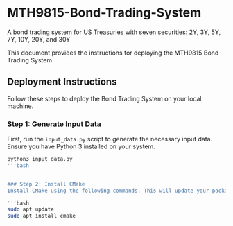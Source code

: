 # MTH9815-Bond-Trading-System
A bond trading system for US Treasuries with seven securities: 2Y, 3Y, 5Y, 7Y, 10Y, 20Y, and 30Y

This document provides the instructions for deploying the MTH9815 Bond Trading System.

## Deployment Instructions

Follow these steps to deploy the Bond Trading System on your local machine.

### Step 1: Generate Input Data

First, run the `input_data.py` script to generate the necessary input data. Ensure you have Python 3 installed on your system.

```bash
python3 input_data.py
'''bash


### Step 2: Install CMake
Install CMake using the following commands. This will update your package list and install CMake on your Ubuntu system.

'''bash
sudo apt update
sudo apt install cmake

